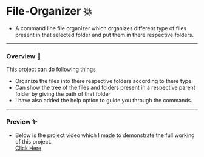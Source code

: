 # File-Organizer 💥
- A command line file organizer which organizes different type of files present in that selected folder and put them in there respective folders.
---------
### Overview 📌
This project can do following things
- Organize the files into there respective folders according to there type.
- Can show the tree of the files and folders present in a respective parent folder by giving the path of that folder
- I have also added the help option to guide you through the commands.
---------
### Preview ✨
- Below is the project video which I made to demonstrate the full working of this project. <br/>
[Click Here](https://drive.google.com/file/d/1ISodS-dSjuFDAAgcdoMTGToLKNr3Oj1D/view?usp=sharing)
